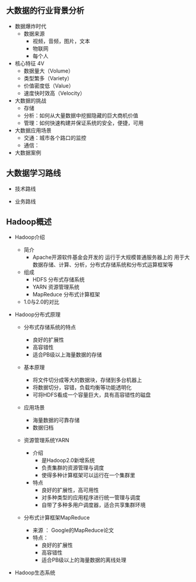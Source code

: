 ## 大数据的行业背景分析

* 数据爆炸时代
	* 数据来源
		* 视频，音频，图片，文本
		* 物联网
		* 每个人
* 核心特征 4V
	* 数据量大（Volume）
	* 类型繁多（Variety）
	* 价值密度低（Value）
	* 速度快时效高（Velocity）
* 大数据的挑战
	* 存储
	* 分析：如何从大量数据中挖掘隐藏的巨大商机价值
	* 管理：如何快速构建并保证系统的安全，便捷，可用
* 大数据应用场景
	* 交通：城市各个路口的监控
	* 通信：
* 大数据案例

## 大数据学习路线

* 技术路线

* 业务路线

## Hadoop概述

* Hadoop介绍
	* 简介
		* Apache开源软件基金会开发的
		  运行于大规模普通服务器上的
		  用于大数据存储、计算、分析，分布式存储系统和分布式运算框架等
	* 组成
		* HDFS         分布式存储系统
		* YARN         资源管理系统
		* MapReduce    分布式计算框架
	* 1.0与2.0的对比
	
* Hadoop分布式原理
	* 分布式存储系统的特点
		* 良好的扩展性
		* 高容错性
		* 适合PB级以上海量数据的存储
	* 基本原理
		* 将文件切分成等大的数据块，存储到多台机器上
		* 将数据切分，容错，负载均衡等功能透明化
		* 可将HDFS看成一个容量巨大，具有高容错性的磁盘
	* 应用场景
		* 海量数据的可靠存储
		* 数据归档
		
	* 资源管理系统YARN
		* 介绍
			* 是Hadoop2.0新增系统
			* 负责集群的资源管理与调度
			* 使得多种计算框架可以运行在一个集群里
		* 特点
			* 良好的扩展性，高可用性
			* 对多种类型的应用程序进行统一管理与调度
			* 自带了多种多用户调度器，适合共享集群环境
			
	* 分布式计算框架MapReduce
		* 来源 ： Google的MapReduce论文
		* 特点：
			* 良好的扩展性
			* 高容错性
			* 适合PB级以上的海量数据的离线处理
* Hadoop生态系统



